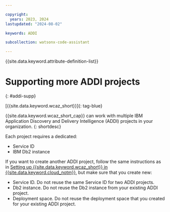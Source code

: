 ```yaml
---

copyright:
  years: 2023, 2024
lastupdated: "2024-08-02"

keywords: ADDI

subcollection: watsonx-code-assistant

---
```


{{site.data.keyword.attribute-definition-list}}

# Supporting more ADDI projects
{: #addi-supp}

[{{site.data.keyword.wcaz_short}}]{: tag-blue}

{{site.data.keyword.wcaz_short_cap}} can work with multiple IBM Application Discovery and Delivery Intelligence (ADDI) projects in your organization.
{: shortdesc}

Each project requires a dedicated:

- Service ID
- IBM Db2 instance

If you want to create another ADDI project, follow the same instructions as in [Setting up {{site.data.keyword.wcaz_short}} in {{site.data.keyword.cloud_notm}}](/docs/watsonx-code-assistant?topic=watsonx-code-assistant-cloud-setup-z), but make sure that you create new:

- Service ID. Do not reuse the same Service ID for two ADDI projects.
- Db2 instance. Do not reuse the Db2 instance from your existing ADDI project.
- Deployment space. Do not reuse the deployment space that you created for your existing ADDI project.
